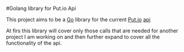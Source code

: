#Golang library for Put.io Api

This project aims to be a [Go][1] library for the current [Put.io][2] [api][3]

At firs this library will cover only those calls that are needed for another project I am working on and then further expand to cover all the functionality of the api.

[1]: http://golang.org
[2]: http://put.io
[3]: https://api.put.io/v2/docs/
